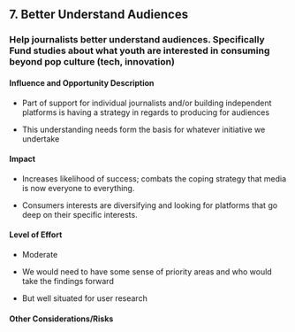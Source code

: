 ## 7. Better Understand Audiences

### Help journalists better understand audiences. Specifically Fund studies about what youth are interested in consuming beyond pop culture (tech, innovation)

#### Influence and Opportunity Description

-   Part of support for individual journalists and/or building independent platforms is having a strategy in regards to producing for audiences

-   This understanding needs form the basis for whatever initiative we undertake

#### Impact

-   Increases likelihood of success; combats the coping strategy that media is now everyone to everything.

-   Consumers interests are diversifying and looking for platforms that go deep on their specific interests.

#### Level of Effort

-   Moderate

-   We would need to have some sense of priority areas and who would take the findings forward

-   But well situated for user research

#### Other Considerations/Risks
